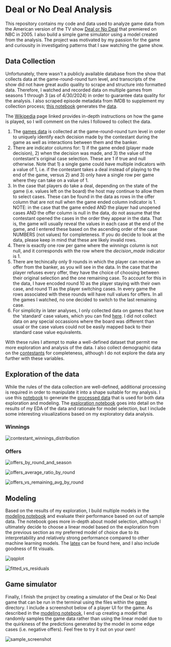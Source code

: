 # Deal or No Deal Analysis
This repository contains my code and data used to analyze game data from the American version of the TV show [Deal or No Deal](https://en.wikipedia.org/wiki/Deal_or_No_Deal_(American_game_show)) that premiered on NBC in 2005. I also build a simple game simulator using a model created from the analysis. The project was motivated by my passion for the game and curiousity in investigating patterns that I saw watching the game show.

## Data Collection
Unfortunately, there wasn't a publicly available database from the show that collects data at the game-round-round turn level, and transcripts of the show did not have great audio quality to scrape and structure into formatted data. Therefore, I watched and recorded data on multiple games from seasons 1 through 3 (as of 4/30/2024) in order to guarantee data quality for the analysis. I also scraped episode metadata from IMDB to supplement my collection process; [this notebook](./data/webscraping_and_metadata.ipynb) generates the [data](./data/dond_episode_metadata.csv).

The [Wikipedia](https://en.wikipedia.org/wiki/Deal_or_No_Deal_(American_game_show)) page linked provides in-depth instructions on how the game is played, so I will comment on the rules I followed to collect the data.

1) The [games data](./data/games.csv) is collected at the game-round-round turn level in order to uniquely identify each decision made by the contestant during the game as well as interactions between them and the banker.
2) There are indicator columns for: 1) if the game ended (player made decision), 2) when the decision was made, and 3) the value of the contestant's original case selection. These are 1 if true and null otherwise. Note that 1) a single game could have multiple indicators with a value of 1, i.e. if the contestant takes a deal instead of playing to the end of the game, versus 2) and 3) only have a single row per game where they can take on a value of 1.
3) In the case that players do take a deal, depending on the state of the game (i.e. values left on the board) the host may continue to allow them to select cases. These can be found in the data as rows in the offer column that are not null when the game ended column indicator is 1. NOTE: in the case that the game ended AND the player had unopened cases AND the offer column is null in the data, do not assume that the contestant opened the cases in the order they appear in the data. That is, the game will usually reveal the values in each case at the end of the game, and I entered these based on the ascending order of the case NUMBERS (not values) for completeness. If you do decide to look at the data, please keep in mind that these are likely invalid rows.
4) There is exactly one row per game where the *winnings* column is not null, and it corresponds with the row where the *decision_made* indicator is 1.
5) There are techincally only 9 rounds in which the player can receive an offer from the banker, as you will see in the data. In the case that the player refuses every offer, they have the choice of choosing between their original selection and the one remaining case. To account for this in the data, I have encoded round 10 as the player staying with their own case, and round 11 as the player switching cases. In every game the rows associated with these rounds will have null values for offers. In all the games I watched, no one decided to switch to the last remaining case.
6) For simplicity in later analyses, I only collected data on games that have the 'standard' case values, which you can find [here](./data/case_values.csv). I did not collect data on any special occassions where the board was different than usual or the case values could not be easily mapped back to their standard case value equivalents.

With these rules I attempt to make a well-defined dataset that permit me more exploration and analysis of the data. I also collect demographic data on the [contestants](./data/contestants.csv) for completeness, although I do not explore the data any further with these variables.

## Exploration of the data

While the rules of the data collection are well-defined, additional processing is required in order to manipulate it into a shape suitable for my analysis. I use this [notebook](./data/data_processing.ipynb) to generate the [processed data](./data/dond_processed_data.csv) that is used for both data exploration and modeling. The [exploration notebook](./modeling/exploration.ipynb) goes into detail on the results of my EDA of the data and rationale for model selection, but I include some interesting visualizations based on my exploratory data analysis.

### Winnings
![contestant_winnings_distribution](./modeling/contestant_winnings.png)

### Offers

![offers_by_round_and_season](./modeling/offers_by_round_season.png)

![offers_average_ratio_by_round](./modeling/offer_avg_ratio.png)

![offers_vs_remaining_avg_by_round](./modeling/offer_avg_lm.png)

## Modeling

Based on the results of my exploration, I build multiple models in the [modeling notebook](./modeling/modeling.ipynb) and evaluate their performance based on out of sample data. The notebook goes more in-depth about model selection, although I ultimately decide to choose a linear model based on the exploration from the previous section as my preferred model of choice due to its interpretability and relatively strong performance compared to other machine learning models. The [latex](./modeling/lm_results.tex) can be found here, and I also include goodness of fit visuals.

![qqplot](./modeling/qq_plot.png)

![fitted_vs_residuals](./modeling/res_v_fit.png)

## Game simulator

Finally, I finish the project by creating a simulator of the Deal or No Deal game that can be run in the terminal using the files within the [game](./game) directory. I include a screenshot below of a player UI for the game. As described in the [modeling notebook](./modeling/modeling.ipynb), I end up creating a model that randomly samples the game data rather than using the linear model due to the quirkiness of the predictions generated by the model in some edge cases (i.e. negative offers). Feel free to try it out on your own!

![sample_screenshot](./game/sample_game_screenshot.png)
